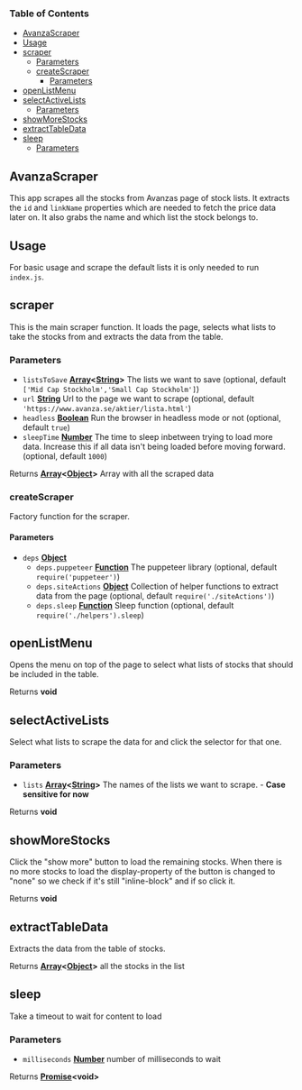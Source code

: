 <!-- Generated by documentation.js. Update this documentation by updating the source code. -->

### Table of Contents

-   [AvanzaScraper][1]
-   [Usage][2]
-   [scraper][3]
    -   [Parameters][4]
    -   [createScraper][5]
        -   [Parameters][6]
-   [openListMenu][7]
-   [selectActiveLists][8]
    -   [Parameters][9]
-   [showMoreStocks][10]
-   [extractTableData][11]
-   [sleep][12]
    -   [Parameters][13]

## AvanzaScraper

This app scrapes all the stocks from Avanzas page of stock lists. It extracts the `id` and `linkName` properties which are needed to fetch the price data later on. It also grabs the name and which list the stock belongs to.

## Usage

For basic usage and scrape the default lists it is only needed to run `index.js`.

## scraper

This is the main scraper function.
It loads the page, selects what lists to take the stocks from and extracts the data from the table.

### Parameters

-   `listsToSave` **[Array][14]&lt;[String][15]>** The lists we want to save (optional, default `['Mid Cap Stockholm','Small Cap Stockholm']`)
-   `url` **[String][15]** Url to the page we want to scrape (optional, default `'https://www.avanza.se/aktier/lista.html'`)
-   `headless` **[Boolean][16]** Run the browser in headless mode or not (optional, default `true`)
-   `sleepTime` **[Number][17]** The time to sleep inbetween trying to load more data. Increase this if all data isn't being loaded before moving forward. (optional, default `1000`)

Returns **[Array][14]&lt;[Object][18]>** Array with all the scraped data

### createScraper

Factory function for the scraper.

#### Parameters

-   `deps` **[Object][18]** 
    -   `deps.puppeteer` **[Function][19]** The puppeteer library (optional, default `require('puppeteer')`)
    -   `deps.siteActions` **[Object][18]** Collection of helper functions to extract data from the page (optional, default `require('./siteActions')`)
    -   `deps.sleep` **[Function][19]** Sleep function (optional, default `require('./helpers').sleep`)

## openListMenu

Opens the menu on top of the page to select what
lists of stocks that should be included in the table.

Returns **void** 

## selectActiveLists

Select what lists to scrape the data for and click the selector for that one.

### Parameters

-   `lists` **[Array][14]&lt;[String][15]>** The names of the lists we want to scrape. - **Case sensitive for now**

Returns **void** 

## showMoreStocks

Click the "show more" button to load the remaining stocks.
When there is no more stocks to load the display-property of the button is
changed to "none" so we check if it's still "inline-block" and if so click it.

Returns **void** 

## extractTableData

Extracts the data from the table of stocks.

Returns **[Array][14]&lt;[Object][18]>** all the stocks in the list

## sleep

Take a timeout to wait for content to load

### Parameters

-   `milliseconds` **[Number][17]** number of milliseconds to wait

Returns **[Promise][20]&lt;void>** 

[1]: #avanzascraper

[2]: #usage

[3]: #scraper

[4]: #parameters

[5]: #createscraper

[6]: #parameters-1

[7]: #openlistmenu

[8]: #selectactivelists

[9]: #parameters-2

[10]: #showmorestocks

[11]: #extracttabledata

[12]: #sleep

[13]: #parameters-3

[14]: https://developer.mozilla.org/docs/Web/JavaScript/Reference/Global_Objects/Array

[15]: https://developer.mozilla.org/docs/Web/JavaScript/Reference/Global_Objects/String

[16]: https://developer.mozilla.org/docs/Web/JavaScript/Reference/Global_Objects/Boolean

[17]: https://developer.mozilla.org/docs/Web/JavaScript/Reference/Global_Objects/Number

[18]: https://developer.mozilla.org/docs/Web/JavaScript/Reference/Global_Objects/Object

[19]: https://developer.mozilla.org/docs/Web/JavaScript/Reference/Statements/function

[20]: https://developer.mozilla.org/docs/Web/JavaScript/Reference/Global_Objects/Promise
